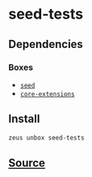 
seed-tests 
====================




## Dependencies
### Boxes
* [`seed`](seed.md)
* [`core-extensions`](core-extensions.md)




## Install
```bash
zeus unbox seed-tests
```












## [Source](https://github.com/liquidapps-io/zeus-sdk/tree/master/boxes/groups/seeds/seed-tests)
